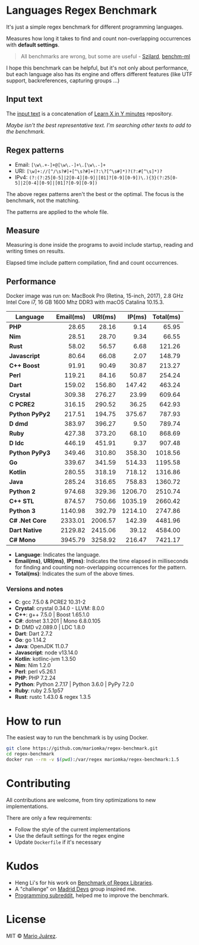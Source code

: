 # Languages Regex Benchmark

It's just a simple regex benchmark for different programming languages.

Measures how long it takes to find and count non-overlapping occurrences with **default settings**.

> All benchmarks are wrong, but some are useful - [Szilard](https://github.com/szilard), [benchm-ml](https://github.com/szilard/benchm-ml)

I hope this benchmark can be helpful, but it's not only about performance, but each language also has its engine and offers different features (like UTF support, backreferences, capturing groups ...)

## Input text

The [input text](input-text.txt) is a concatenation of [Learn X in Y minutes](https://github.com/adambard/learnxinyminutes-docs) repository.

*Maybe isn't the best representative text. I'm searching other texts to add to the benchmark.*

## Regex patterns

- Email: ``[\w\.+-]+@[\w\.-]+\.[\w\.-]+``
- URI: ``[\w]+://[^/\s?#]+[^\s?#]+(?:\?[^\s#]*)?(?:#[^\s]*)?``
- IPv4: ``(?:(?:25[0-5]|2[0-4][0-9]|[01]?[0-9][0-9])\.){3}(?:25[0-5]|2[0-4][0-9]|[01]?[0-9][0-9])``

The above regex patterns aren't the best or the optimal. The focus is the benchmark, not the matching.

The patterns are applied to the whole file.

## Measure

Measuring is done inside the programs to avoid include startup, reading and writing times on results.

Elapsed time include pattern compilation, find and count occurrences.

## Performance

Docker image was run on: MacBook Pro (Retina, 15-inch, 2017), 2.8 GHz Intel Core i7, 16 GB 1600 Mhz DDR3 with macOS Catalina 10.15.3.

Language | Email(ms) | URI(ms) | IP(ms) | Total(ms)
--- | ---: | ---: | ---: | ---:
**PHP** | 28.65 | 28.16 | 9.14 | 65.95
**Nim** | 28.51 | 28.70 | 9.34 | 66.55
**Rust** | 58.02 | 56.57 | 6.68 | 121.26
**Javascript** | 80.64 | 66.08 | 2.07 | 148.79
**C++ Boost** | 91.91 | 90.49 | 30.87 | 213.27
**Perl** | 119.21 | 84.16 | 50.87 | 254.24
**Dart** | 159.02 | 156.80 | 147.42 | 463.24
**Crystal** | 309.38 | 276.27 | 23.99 | 609.64
**C PCRE2** | 316.15 | 290.52 | 36.25 | 642.93
**Python PyPy2** | 217.51 | 194.75 | 375.67 | 787.93
**D dmd** | 383.97 | 396.27 | 9.50 | 789.74
**Ruby** | 427.38 | 373.20 | 68.10 | 868.69
**D ldc** | 446.19 | 451.91 | 9.37 | 907.48
**Python PyPy3** | 349.46 | 310.80 | 358.30 | 1018.56
**Go** | 339.67 | 341.59 | 514.33 | 1195.58
**Kotlin** | 280.55 | 318.19 | 718.12 | 1316.86
**Java** | 285.24 | 316.65 | 758.83 | 1360.72
**Python 2** | 974.68 | 329.36 | 1206.70 | 2510.74
**C++ STL** | 874.57 | 750.66 | 1035.19 | 2660.42
**Python 3** | 1140.98 | 392.79 | 1214.10 | 2747.86
**C# .Net Core** | 2333.01 | 2006.57 | 142.39 | 4481.96
**Dart Native** | 2129.82 | 2415.06 | 39.12 | 4584.00
**C# Mono** | 3945.79 | 3258.92 | 216.47 | 7421.17

- **Language**: Indicates the language.
- **Email(ms)**, **URI(ms)**, **IP(ms)**: Indicates the time elapsed in milliseconds for finding and counting non-overlapping occurrences for the pattern.
- **Total(ms)**: Indicates the sum of the above times.

### Versions and notes

- **C**: gcc 7.5.0 & PCRE2 10.31-2
- **Crystal**: crystal 0.34.0 - LLVM: 8.0.0
- **C++**: g++ 7.5.0 | Boost 1.65.1.0
- **C#**: dotnet 3.1.201 | Mono 6.8.0.105
- **D**: DMD v2.089.0 | LDC 1.8.0
- **Dart**: Dart 2.7.2
- **Go**: go 1.14.2
- **Java**: OpenJDK 11.0.7
- **Javascript**: node v13.14.0
- **Kotlin**: kotlinc-jvm 1.3.50
- **Nim**: Nim 1.2.0
- **Perl**: perl v5.26.1
- **PHP**: PHP 7.2.24
- **Python**: Python 2.7.17 | Python 3.6.0 | PyPy 7.2.0
- **Ruby**: ruby 2.5.1p57
- **Rust**: rustc 1.43.0 & regex 1.3.5

# How to run

The easiest way to run the benchmark is by using Docker.

```sh
git clone https://github.com/mariomka/regex-benchmark.git
cd regex-benchmark
docker run --rm -v $(pwd):/var/regex mariomka/regex-benchmark:1.5
```

# Contributing

All contributions are welcome, from tiny optimizations to new implementations.

There are only a few requirements:
- Follow the style of the current implementations
- Use the default settings for the regex engine
- Update `Dockerfile` if it's necessary

# Kudos

- Heng Li's for his work on [Benchmark of Regex Libraries](http://lh3lh3.users.sourceforge.net/reb.shtml).
- A "challenge" on [Madrid Devs](http://madriddevs.org/) group inspired me.
- [Programming subreddit](https://www.reddit.com/r/programming/), helped me to improve the benchmark.

# License

MIT © [Mario Juárez](https://github.com/mariomka).
